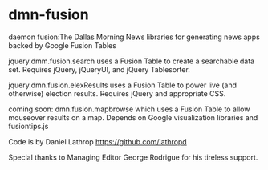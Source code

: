 dmn-fusion
==========

daemon fusion:The Dallas Morning News libraries for generating news apps backed by Google Fusion Tables

jquery.dmm.fusion.search uses a Fusion Table to create a searchable data set. Requires jQuery, jQueryUI, and jQuery Tablesorter.

jquery.dmn.fusion.elexResults uses a Fusion Table to power live (and otherwise) election results. Requires jQuery and appropriate CSS.

coming soon: dmn.fusion.mapbrowse which uses a Fusion Table to allow mouseover results on a map. Depends on Google visualization libraries and fusiontips.js

Code is by Daniel Lathrop https://github.com/lathropd

Special thanks to Managing Editor George Rodrigue for his tireless support.